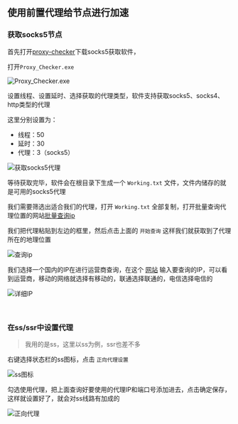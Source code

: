 ## 使用前置代理给节点进行加速

### 获取socks5节点

首先打开[proxy-checker](https://proxyscrape.com/en/proxy-checker)下载socks5获取软件，

打开`Proxy_Checker.exe`

![Proxy_Checker.exe](https://user-images.githubusercontent.com/22760584/51082714-df6b9f80-1747-11e9-9c20-a43401f7acbf.png)

设置线程、设置延时、选择获取的代理类型，软件支持获取socks5、socks4、http类型的代理

这里分别设置为：
* 线程：50
* 延时：30
* 代理：3（socks5）

![获取socks5代理](https://user-images.githubusercontent.com/22760584/51082727-1b066980-1748-11e9-947a-75f8eb21a340.png)

等待获取完毕，软件会在根目录下生成一个 `Working.txt` 文件，文件内储存的就是可用的socks5代理

我们需要筛选出适合我们的代理，打开 `Working.txt` 全部复制，打开批量查询代理位置的网站[批量查询ip](http://ip.soshoulu.com/)

我们把代理粘贴到左边的框里，然后点击上面的 `开始查询` 这样我们就获取到了代理所在的地理位置

![查询ip](https://user-images.githubusercontent.com/22760584/51082786-0676a100-1749-11e9-9328-ede34545fc10.png)

我们选择一个国内的IP在进行运营商查询，在这个 [网站](https://www.ipip.net/ip.html) 输入要查询的IP，可以看到运营商，移动的网络就选择有移动的，联通选择联通的，电信选择电信的

![详细IP](https://user-images.githubusercontent.com/22760584/51082817-9b799a00-1749-11e9-8e30-4e7c199a5603.png)



<br>


### 在ss/ssr中设置代理

> 我用的是ss，这里以ss为例，ssr也差不多

右键选择状态栏的ss图标，点击 `正向代理设置` 

![ss图标](https://user-images.githubusercontent.com/22760584/51082873-5a35ba00-174a-11e9-922c-f17b6bcc1107.png)

勾选使用代理，把上面查询好要使用的代理IP和端口号添加进去，点击确定保存，这样就设置好了，就会对ss线路有加成的

![正向代理](https://user-images.githubusercontent.com/22760584/51082885-9832de00-174a-11e9-9f0d-905e5e59bb2d.png)
